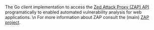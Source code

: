 The Go client implementation to access the [Zed Attack Proxy (ZAP) API](https://www.zaproxy.org/docs/api/) programatically to enabled automated vulnerability analysis for web applications. \n
For more information about ZAP consult the (main) [ZAP project](https://www.zaproxy.org/docs/api/).
